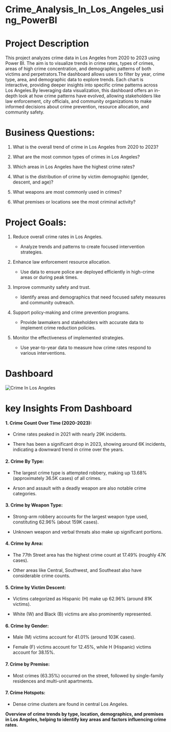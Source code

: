 # Crime_Analysis_In_Los_Angeles_using_PowerBI

# Project Description

This project analyzes crime data in Los Angeles from 2020 to 2023 using Power BI. The aim is to visualize trends in crime rates, types of crimes, areas of high crime concentration, and demographic patterns of both victims and perpetrators.The dashboard allows users to filter by year, crime type, area, and demographic data to explore trends. Each chart is interactive, providing deeper insights into specific crime patterns across Los Angeles.By leveraging data visualization, this dashboard offers an in-depth look at how crime patterns have evolved, allowing stakeholders like law enforcement, city officials, and community organizations to make informed decisions about crime prevention, resource allocation, and community safety.

# Business Questions:

   1. What is the overall trend of crime in Los Angeles from 2020 to 2023?

   2. What are the most common types of crimes in Los Angeles?

   3. Which areas in Los Angeles have the highest crime rates?

   4. What is the distribution of crime by victim demographic (gender, descent, and age)?

   5. What weapons are most commonly used in crimes?

   6. What premises or locations see the most criminal activity?

# Project Goals:

   1. Reduce overall crime rates in Los Angeles.
        * Analyze trends and patterns to create focused intervention strategies.

   2. Enhance law enforcement resource allocation.
        * Use data to ensure police are deployed efficiently in high-crime areas or during peak times.

   3. Improve community safety and trust.
        * Identify areas and demographics that need focused safety measures and community outreach.

   4. Support policy-making and crime prevention programs.
        * Provide lawmakers and stakeholders with accurate data to implement crime reduction policies.

   5. Monitor the effectiveness of implemented strategies.
        * Use year-to-year data to measure how crime rates respond to various interventions.

# Dashboard

![Crime In Los Angeles](https://github.com/user-attachments/assets/53b7d33c-483a-4504-89e6-51537dc635e7)

# key Insights From Dashboard

#### 1. Crime Count Over Time (2020-2023):

  * Crime rates peaked in 2021 with nearly 29K incidents.

  * There has been a significant drop in 2023, showing around 6K incidents, indicating a downward trend in crime over the years.

#### 2. Crime By Type:

* The largest crime type is attempted robbery, making up 13.68% (approximately 36.5K cases) of all crimes.

* Arson and assault with a deadly weapon are also notable crime categories.

#### 3. Crime by Weapon Type:

* Strong-arm robbery accounts for the largest weapon type used, constituting 62.96% (about 159K cases).

* Unknown weapon and verbal threats also make up significant portions.

#### 4. Crime by Area:

* The 77th Street area has the highest crime count at 17.49% (roughly 47K cases).

* Other areas like Central, Southwest, and Southeast also have considerable crime counts.

#### 5. Crime by Victim Descent:

* Victims categorized as Hispanic (H) make up 62.96% (around 81K victims).

* White (W) and Black (B) victims are also prominently represented.

#### 6. Crime by Gender:

* Male (M) victims account for 41.01% (around 103K cases).

* Female (F) victims account for 12.45%, while H (Hispanic) victims account for 38.15%.

#### 7. Crime by Premise:

* Most crimes (63.35%) occurred on the street, followed by single-family residences and multi-unit apartments.

#### 7. Crime Hotspots:

* Dense crime clusters are found in central Los Angeles.

**Overview of crime trends by type, location, demographics, and premises in Los Angeles, helping to identify key areas and factors influencing crime rates.**
